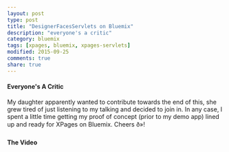 ```yaml
---
layout: post
type: post
title: "DesignerFacesServlets on Bluemix"
description: "everyone's a critic"
category: bluemix
tags: [xpages, bluemix, xpages-servlets]
modified: 2015-09-25
comments: true
share: true
---
```


#### Everyone's A Critic
My daughter apparently wanted to contribute towards the end of this, she grew tired of just listening to my talking and decided to  join in. In any case, I spent a little time getting my proof of concept (prior to my demo app) lined up and ready for XPages on Bluemix. Cheers ð»!


#### The Video

<div class="center">
	<amp-youtube
    data-videoid="6TtyHbb_inQ"
    layout="responsive"
    width="560" height="315"></amp-youtube>
</div>
